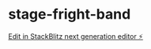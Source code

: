 # stage-fright-band

[Edit in StackBlitz next generation editor ⚡️](https://stackblitz.com/~/github.com/UjvalN/stage-fright-band)
